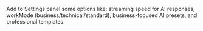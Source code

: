 Add to Settings panel some options like: streaming speed for AI responses, workMode (business/technical/standard), business-focused AI presets, and professional templates.